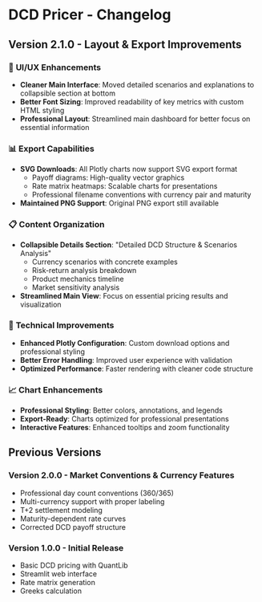 # DCD Pricer - Changelog

## Version 2.1.0 - Layout & Export Improvements

### 🎨 **UI/UX Enhancements**
- **Cleaner Main Interface**: Moved detailed scenarios and explanations to collapsible section at bottom
- **Better Font Sizing**: Improved readability of key metrics with custom HTML styling
- **Professional Layout**: Streamlined main dashboard for better focus on essential information

### 📊 **Export Capabilities**
- **SVG Downloads**: All Plotly charts now support SVG export format
  - Payoff diagrams: High-quality vector graphics
  - Rate matrix heatmaps: Scalable charts for presentations
  - Professional filename conventions with currency pair and maturity
- **Maintained PNG Support**: Original PNG export still available

### 📋 **Content Organization**
- **Collapsible Details Section**: "Detailed DCD Structure & Scenarios Analysis"
  - Currency scenarios with concrete examples
  - Risk-return analysis breakdown
  - Product mechanics timeline
  - Market sensitivity analysis
- **Streamlined Main View**: Focus on essential pricing results and visualization

### 🔧 **Technical Improvements**
- **Enhanced Plotly Configuration**: Custom download options and professional styling
- **Better Error Handling**: Improved user experience with validation
- **Optimized Performance**: Faster rendering with cleaner code structure

### 📈 **Chart Enhancements**
- **Professional Styling**: Better colors, annotations, and legends
- **Export-Ready**: Charts optimized for professional presentations
- **Interactive Features**: Enhanced tooltips and zoom functionality

## Previous Versions

### Version 2.0.0 - Market Conventions & Currency Features
- Professional day count conventions (360/365)
- Multi-currency support with proper labeling
- T+2 settlement modeling
- Maturity-dependent rate curves
- Corrected DCD payoff structure

### Version 1.0.0 - Initial Release
- Basic DCD pricing with QuantLib
- Streamlit web interface
- Rate matrix generation
- Greeks calculation
